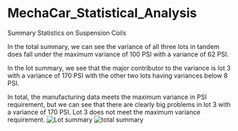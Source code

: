 # MechaCar_Statistical_Analysis
Summary Statistics on Suspension Coils

In the total summary, we can see the variance of all three lots in tandem does fall under the maximum variance of 100 PSI with a variance of 62 PSI.

In the lot summary, we see that the major contributor to the variance is lot 3 with a variance of 170 PSI with the other two lots having variances below 8 PSI.

In total, the manufacturing data meets the maximum variance in PSI requirement, but we can see that there are clearly big problems in lot 3 with a variance of 170 PSI. Lot 3 does not meet the maximum variance requirement.
![Lot summary](https://user-images.githubusercontent.com/108476566/201797516-b31017f6-bf0e-4585-acbd-aca28e970fac.png)
![total summary](https://user-images.githubusercontent.com/108476566/201797908-b2a4b38d-22ad-4cee-b45b-f7d6752b5738.png)
